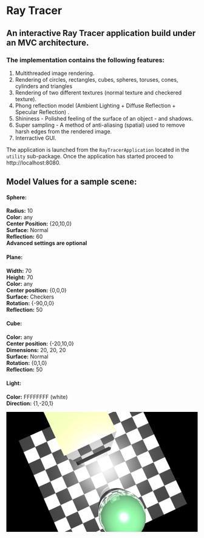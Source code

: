 # Ray Tracer

## An interactive Ray Tracer application build under an MVC architecture.

### The implementation contains the following features:
  1. Multithreaded image rendering.
  2. Rendering of circles, rectangles, cubes, spheres, toruses, cones, cylinders and triangles
  3. Rendering of two different textures (normal texture and checkered texture).
  4. Phong reflection model (Ambient Lighting + Diffuse Reflection + Specular Reflection) .
  5. Shininess -  Polished feeling of the surface of an object - and shadows.
  6. Super sampling - A method of anti-aliasing (spatial) used to remove harsh edges from the rendered image.
  7. Interractive GUI.

The application is launched from the `RayTracerApplication` located in the `utility` sub-package. Once the application has started proceed to http://localhost:8080.


## Model Values for a sample scene:
#### Sphere:
**Radius:** 10\
**Color:** any\
**Center Position:** {20,10,0}\
**Surface:** Normal\
**Reflection:** 60\
**Advanced settings are optional**

#### Plane:
**Width:** 70\
**Height:** 70\
**Color:** any\
**Center position:** {0,0,0}\
**Surface:** Checkers\
**Rotation:** {-90,0,0}\
**Reflection:** 50

#### Cube:
**Color:** any\
**Center position:** {-20,10,0}\
**Dimensions:** 20, 20, 20\
**Surface:** Normal\
**Rotation:** {0,1,0}\
**Reflection:** 50

#### Light:
**Color:** FFFFFFFF (white)\
**Direction:** {1,-20,1}


![alt text](https://github.com/AndreiIM/RayTracer/blob/master/Sphere_Cube.png "Sample Image")


